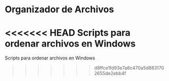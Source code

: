 # Organizador de Archivos

<<<<<<< HEAD
  Scripts para ordenar archivos en Windows
=======
  Scripts para ordenar archivos en Windows
>>>>>>> d8ffce1fd93e7a8c470a5d8831702655de2ebb4f
